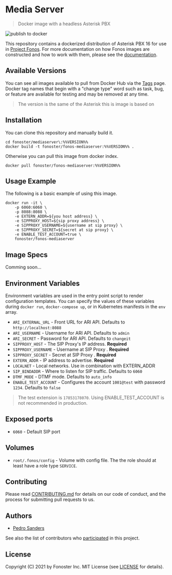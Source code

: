 # Media Server

> Docker image with a headless Asterisk PBX

![publish to docker](https://github.com/fonoster/mediaserver/workflows/publish%20to%20docker%20hub/badge.svg)

This repository contains a dockerized distribution of Asterisk PBX 16 for use in [Project Fonos](https://github.com/fonoster/fonos). For more documentation on how Fonos images are constructed and how to work with them, please see the [documentation](https://github.com/fonoster/fonos).

## Available Versions

You can see all images available to pull from Docker Hub via the [Tags](https://hub.docker.com/repository/docker/fonoster/fonos-mediaserver/tags?page=1) page. Docker tag names that begin with a "change type" word such as task, bug, or feature are available for testing and may be removed at any time.

> The version is the same of the Asterisk this is image is based on

## Installation

You can clone this repository and manually build it.

```
cd fonoster/mediaserver\:%%VERSION%%
docker build -t fonoster/fonos-mediaserver:%%VERSION%% .
```

Otherwise you can pull this image from docker index.

```
docker pull fonoster/fonos-mediaserver:%%VERSION%%
```

## Usage Example

The following is a basic example of using this image.

```
docker run -it \
    -p 6060:6060 \
    -p 8088:8088 \
    -e EXTERN_ADDR=${you host address} \
    -e SIPPROXY_HOST=${sip proxy address} \
    -e SIPPROXY_USERNAME=${username at sip proxy} \
    -e SIPPROXY_SECRET=${secret at sip proxy} \
    -e ENABLE_TEST_ACCOUNT=true \
    fonoster/fonos-mediaserver
```

## Image Specs

Comming soon...

## Environment Variables

Environment variables are used in the entry point script to render configuration templates. You can specify the values of these variables during `docker run`, `docker-compose up`, or in Kubernetes manifests in the `env` array.

- `ARI_EXTERNAL_URL` - Front URL for ARI API. Defaults to `http://localhost:8088`
- `ARI_USERNAME` - Username for ARI API. Defaults to `admin`
- `ARI_SECRET` - Password for ARI API. Defaults to `changeit`
- `SIPPROXY_HOST` - The SIP Proxy's IP address. **Required**
- `SIPPROXY_USERNAME` - Username at SIP Proxy . **Required**
- `SIPPROXY_SECRET` - Secret at SIP Proxy . **Required**
- `EXTERN_ADDR` - IP address to advertise. **Required**
- `LOCALNET` - Local networks. Use in combination with EXTERN_ADDR
- `SIP_BINDADDR` - Where to listen for SIP traffic. Defaults to `6060`
- `DTMF_MODE` - DTMF mode. Defaults to `auto_info`
- `ENABLE_TEST_ACCOUNT` -  Configures the account `1001@test` with password `1234`. Defaults to `false`

> The test extension is `17853178070`. Using ENABLE_TEST_ACCOUNT is not recommended in production.

## Exposed ports

- `6060` - Default SIP port

## Volumes

- `root/.fonos/config` - Volume with config file. The the role should at least have a role type `SERVICE`.

## Contributing

Please read [CONTRIBUTING.md](https://github.com/fonoster/fonos/blob/main/CONTRIBUTING.md) for details on our code of conduct, and the process for submitting pull requests to us.

## Authors

- [Pedro Sanders](https://github.com/psanders)

See also the list of contributors who [participated](https://github.com/fonoster/mediaserver/contributors) in this project.

## License

Copyright (C) 2021 by Fonoster Inc. MIT License (see [LICENSE](https://github.com/fonoster/fonos/blob/main/LICENSE) for details).
